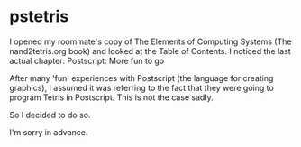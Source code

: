 pstetris
========
I opened my roommate's copy of The Elements of Computing Systems (The nand2tetris.org book) and looked at the Table of Contents.
I noticed the last actual chapter:
Postscript: More fun to go

After many 'fun' experiences with Postscript (the language for creating graphics), I assumed it was referring to the fact that they were going to program Tetris in Postscript. This is not the case sadly.

So I decided to do so.

I'm sorry in advance.
